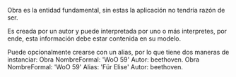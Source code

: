 Obra es la entidad fundamental, sin estas la aplicación no tendría razón de ser.

Es creada por un autor y puede  interpretada por uno o más interpretes, por ende, esta información debe estar contenida en su modelo.

Puede opcionalmente crearse con un alias, por lo que tiene dos maneras de instanciar:
Obra NombreFormal: 'WoO 59' Autor: beethoven.
Obra NombreFormal: 'WoO 59' Alias: 'Für Elise' Autor: beethoven.
